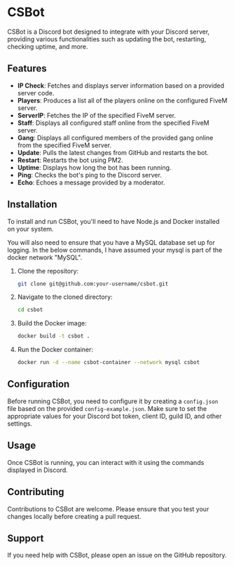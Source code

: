 # CSBot

CSBot is a Discord bot designed to integrate with your Discord server, providing various functionalities such as updating the bot, restarting, checking uptime, and more.

## Features

- **IP Check**: Fetches and displays server information based on a provided server code.
- **Players**: Produces a list all of the players online on the configured FiveM server.
- **ServerIP**: Fetches the IP of the specified FiveM server.
- **Staff**: Displays all configured staff online from the specified FiveM server.
- **Gang**: Displays all configured members of the provided gang online from the specified FiveM server.
- **Update**: Pulls the latest changes from GitHub and restarts the bot.
- **Restart**: Restarts the bot using PM2.
- **Uptime**: Displays how long the bot has been running.
- **Ping**: Checks the bot's ping to the Discord server.
- **Echo**: Echoes a message provided by a moderator.

## Installation

To install and run CSBot, you'll need to have Node.js and Docker installed on your system.

You will also need to ensure that you have a MySQL database set up for logging. In the below commands, I have assumed your mysql is part of the docker network "MySQL".

1. Clone the repository:
   ```bash
   git clone git@github.com:your-username/csbot.git
   ```
2. Navigate to the cloned directory:
   ```bash
   cd csbot
   ```
3. Build the Docker image:
   ```bash
   docker build -t csbot .
   ```
4. Run the Docker container:
   ```bash
   docker run -d --name csbot-container --network mysql csbot
   ```

## Configuration

Before running CSBot, you need to configure it by creating a `config.json` file based on the provided `config-example.json`. Make sure to set the appropriate values for your Discord bot token, client ID, guild ID, and other settings.

## Usage

Once CSBot is running, you can interact with it using the commands displayed in Discord.

## Contributing

Contributions to CSBot are welcome. Please ensure that you test your changes locally before creating a pull request.

## Support

If you need help with CSBot, please open an issue on the GitHub repository.
